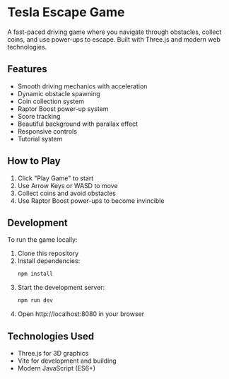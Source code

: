 # Tesla Escape Game

A fast-paced driving game where you navigate through obstacles, collect coins, and use power-ups to escape. Built with Three.js and modern web technologies.

## Features

- Smooth driving mechanics with acceleration
- Dynamic obstacle spawning
- Coin collection system
- Raptor Boost power-up system
- Score tracking
- Beautiful background with parallax effect
- Responsive controls
- Tutorial system

## How to Play

1. Click "Play Game" to start
2. Use Arrow Keys or WASD to move
3. Collect coins and avoid obstacles
4. Use Raptor Boost power-ups to become invincible

## Development

To run the game locally:

1. Clone this repository
2. Install dependencies:
   ```bash
   npm install
   ```
3. Start the development server:
   ```bash
   npm run dev
   ```
4. Open http://localhost:8080 in your browser

## Technologies Used

- Three.js for 3D graphics
- Vite for development and building
- Modern JavaScript (ES6+)